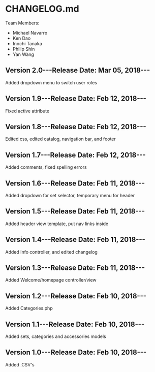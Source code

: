 # CHANGELOG.md

Team Members:
- Michael Navarro
- Ken Dao
- Inochi Tanaka
- Philip Shin
- Yan Wang

## Version 2.0---Release Date: Mar 05, 2018---

Added dropdown menu to switch user roles 


## Version 1.9---Release Date: Feb 12, 2018---

Fixed active attribute

## Version 1.8---Release Date: Feb 12, 2018---

Edited css, edited catalog, navigation bar, and footer

## Version 1.7---Release Date: Feb 12, 2018---

Added comments, fixed spelling errors

## Version 1.6---Release Date: Feb 11, 2018---

Added dropdown for set selector, temporary menu for header

## Version 1.5---Release Date: Feb 11, 2018---

Added header view template, put nav links inside

## Version 1.4---Release Date: Feb 11, 2018---

Added Info controller, and edited changelog

## Version 1.3---Release Date: Feb 11, 2018---

Added Welcome/homepage controller/view

## Version 1.2---Release Date: Feb 10, 2018---

Added Categories.php

## Version 1.1---Release Date: Feb 10, 2018---

Added sets, categories and accessories models

## Version 1.0---Release Date: Feb 10, 2018---

Added .CSV's